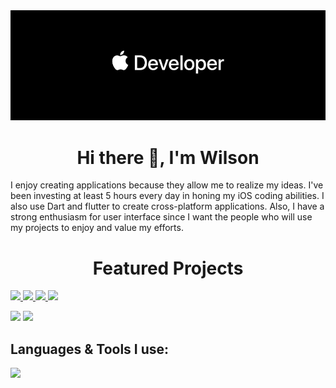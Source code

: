 <img src="https://github.com/WilsonMungai/WilsonMungai/blob/main/readme_banner.png"/>
<h1 align="center"> Hi there 👋, I'm Wilson</h1>

I enjoy creating applications because they allow me to realize my ideas. I've been investing at least 5 hours every day in honing my iOS coding abilities. I also use Dart and flutter to create cross-platform applications. Also, I have a strong enthusiasm for user interface since I want the people who will use my projects to enjoy and value my efforts.

<h1 align="center"> Featured Projects </h1>
<a href="https://github.com/WilsonMungai/iTrailer">
    <img src="https://user-images.githubusercontent.com/116983545/229994913-a3ba6e84-34fb-4e68-991a-c57370d79ce8.png" width=200/>
</a>
<a href="https://github.com/WilsonMungai/ios-Slot-Machine-Game">
    <img src="https://user-images.githubusercontent.com/116983545/229995577-59250f1f-3e49-4ccd-ba90-e67a09cd4b2c.png" width=200/>
</a>
<a href="https://github.com/WilsonMungai/Jikoni-iOS-Food-Ordering-App">
    <img src="https://user-images.githubusercontent.com/116983545/229996198-655b066d-a0ff-4982-8e42-5ab72608a4ed.png" width=200/>
</a>
<a href="https://github.com/WilsonMungai/news">
    <img src="https://user-images.githubusercontent.com/116983545/229996279-407e4111-75af-4d65-91fe-a893b0f790e9.png" width=200/>
</a>

<p align="justify>
    <a href="https://git.io/streak-stats"><img src="https://github-readme-stats.vercel.app/api?username=wilsonmungai&show_icons=true&theme=transparent" width="400" /></a>
  <a href="https://git.io/streak-stats"><img src="https://streak-stats.demolab.com?user=wilsonmungai&theme=transparent" width="425" /></a>
</p>
<h2 align="left"> Languages & Tools I use: </h2>
<p align="left>
    <a href="https://skillicons.dev"><img src="https://skillicons.dev/icons?i=swift,flutter,vscode,firebase,github,figma,stackoverflow,git,postman&theme=light"/></a>
</p>
                                                               
                                                                                                              
                                                                                                                                   
                                        


